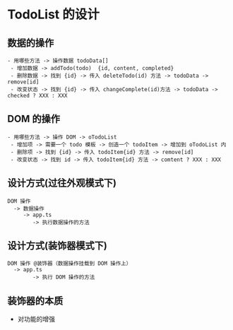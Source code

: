 # TodoList 的设计
## 数据的操作
	- 用哪些方法 -> 操作数据 todoData[]
     - 增加数据 -> addTodo(todo)  {id, content, completed}
     - 删除数据 -> 找到 {id} -> 传入 deleteTodo(id) 方法 -> todoData -> remove[id]
     - 改变状态 -> 找到 {id} -> 传入 changeComplete(id)方法 -> todoData -> checked ? XXX : XXX

## DOM 的操作
	- 用哪些方法 -> 操作 DOM -> oTodoList
	 - 增加项 -> 需要一个 todo 模板 -> 创造一个 todoItem -> 增加到 oTodoList 内
	 - 删除项 -> 找到 {id} -> 传入 todoItem{id} 方法 -> remove[id]
	 - 改变状态 -> 找到 id -> 传入 todoItem{id} 方法 -> comtent ? XXX : XXX


## 设计方式(过往外观模式下)
    DOM 操作 
      -> 数据操作
	     -> app.ts
		 	-> 执行数据操作的方法

## 设计方式(装饰器模式下)
    DOM 操作 @装饰器（数据操作挂载到 DOM 操作上）
	  -> app.ts
		 	-> 执行 DOM 操作的方法

## 装饰器的本质
- 对功能的增强